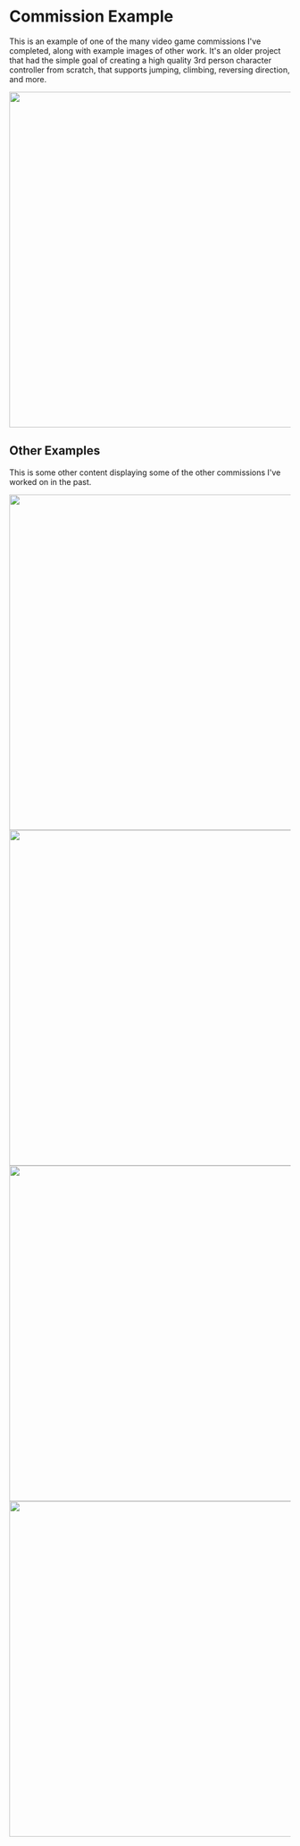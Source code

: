 # Commission Example
 This is an example of one of the many video game commissions I've completed, along with example images of other work. It's an older project that had the simple goal of creating a high quality 3rd person character controller from scratch, that supports jumping, climbing, reversing direction, and more.
 
 <center><img src="/pics/cameracontroller.gif" width="600"></center>
 
 ## Other Examples
 
 This is some other content displaying some of the other commissions I've worked on in the past.
 
 <img src="/pics/vehiclephys.gif" width="600">
 
 <img src="/pics/rts.gif" width="600">
 
 <img src="/pics/sidescroller.gif" width="600">
 
  <img src="/pics/procgen.gif" width="600">
 
 
